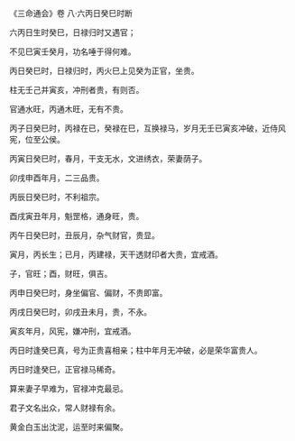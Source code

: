 《三命通会》卷 八·六丙日癸巳时断

六丙日生时癸巳，日禄归时又遇官；

不见巳寅壬癸月，功名唾于得何难。

丙日癸巳时，日禄归时，丙火巳上见癸为正官，坐贵。

柱无壬己并寅亥，冲刑者贵，有则否。

官通水旺，丙通木旺，无有不贵。

丙子日癸巳时，丙禄在已，癸禄在巳，互换禄马，岁月无壬已寅亥冲破，近侍风宪，位至公侯。

丙寅日癸巳时，春月，干支无水，文进绣衣，荣妻荫子。

卯戌申酉年月，二三品贵。

丙辰日癸巳时，不利祖宗。

酉戌寅丑年月，魁罡格，通身旺，贵。

丙午日癸巳时，丑辰月，杂气财官，贵显。

寅月，丙长生；已月，丙建禄，天干透财印者大贵，宜戒酒。

子，官旺；酉，财旺，俱吉。

丙申日癸巳时，身坐偏官、偏财，不贵即富。

丙戌日癸巳时，卯戌丑未月，贵，不永。

寅亥年月，风宪，嫌冲刑，宜戒酒。

丙日时逢癸巳真，号为正贵喜相亲；柱中年月无冲破，必是荣华富贵人。

丙日时逢癸巳，正官禄马稀奇。

算来妻子早难为，官禄冲克最忌。

君子文名出众，常人财禄有余。

黄金白玉出沈泥，运至时来偏聚。

